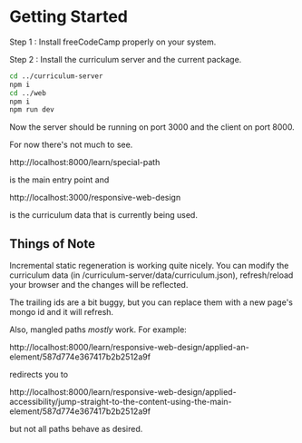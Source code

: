 # Getting Started

Step 1 : Install freeCodeCamp properly on your system.

Step 2 : Install the curriculum server and the current package.


```sh
cd ../curriculum-server
npm i
cd ../web
npm i
npm run dev
```

Now the server should be running on port 3000 and the client on port 8000.

For now there's not much to see.

http://localhost:8000/learn/special-path

is the main entry point and

http://localhost:3000/responsive-web-design

is the curriculum data that is currently being used.

## Things of Note

Incremental static regeneration is working quite nicely. You can modify the curriculum data (in /curriculum-server/data/curriculum.json), refresh/reload your browser and the changes will be reflected.

The trailing ids are a bit buggy, but you can replace them with a new page's mongo id and it will refresh.

Also, mangled paths _mostly_ work. For example:

http://localhost:8000/learn/responsive-web-design/applied-an-element/587d774e367417b2b2512a9f

redirects you to

http://localhost:8000/learn/responsive-web-design/applied-accessibility/jump-straight-to-the-content-using-the-main-element/587d774e367417b2b2512a9f

but not all paths behave as desired.

